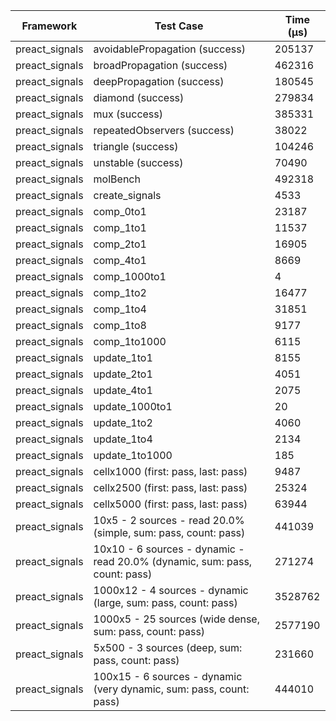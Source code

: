 | Framework | Test Case | Time (μs) |
| --- | --- | --- |
| preact_signals | avoidablePropagation (success) | 205137 |
| preact_signals | broadPropagation (success) | 462316 |
| preact_signals | deepPropagation (success) | 180545 |
| preact_signals | diamond (success) | 279834 |
| preact_signals | mux (success) | 385331 |
| preact_signals | repeatedObservers (success) | 38022 |
| preact_signals | triangle (success) | 104246 |
| preact_signals | unstable (success) | 70490 |
| preact_signals | molBench | 492318 |
| preact_signals | create_signals | 4533 |
| preact_signals | comp_0to1 | 23187 |
| preact_signals | comp_1to1 | 11537 |
| preact_signals | comp_2to1 | 16905 |
| preact_signals | comp_4to1 | 8669 |
| preact_signals | comp_1000to1 | 4 |
| preact_signals | comp_1to2 | 16477 |
| preact_signals | comp_1to4 | 31851 |
| preact_signals | comp_1to8 | 9177 |
| preact_signals | comp_1to1000 | 6115 |
| preact_signals | update_1to1 | 8155 |
| preact_signals | update_2to1 | 4051 |
| preact_signals | update_4to1 | 2075 |
| preact_signals | update_1000to1 | 20 |
| preact_signals | update_1to2 | 4060 |
| preact_signals | update_1to4 | 2134 |
| preact_signals | update_1to1000 | 185 |
| preact_signals | cellx1000 (first: pass, last: pass) | 9487 |
| preact_signals | cellx2500 (first: pass, last: pass) | 25324 |
| preact_signals | cellx5000 (first: pass, last: pass) | 63944 |
| preact_signals | 10x5 - 2 sources - read 20.0% (simple, sum: pass, count: pass) | 441039 |
| preact_signals | 10x10 - 6 sources - dynamic - read 20.0% (dynamic, sum: pass, count: pass) | 271274 |
| preact_signals | 1000x12 - 4 sources - dynamic (large, sum: pass, count: pass) | 3528762 |
| preact_signals | 1000x5 - 25 sources (wide dense, sum: pass, count: pass) | 2577190 |
| preact_signals | 5x500 - 3 sources (deep, sum: pass, count: pass) | 231660 |
| preact_signals | 100x15 - 6 sources - dynamic (very dynamic, sum: pass, count: pass) | 444010 |

